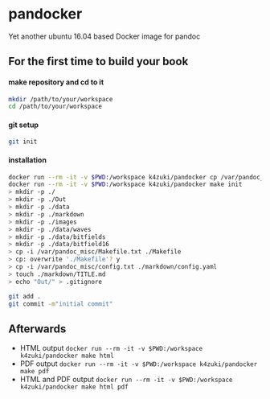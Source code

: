 # pandocker
Yet another ubuntu 16.04 based Docker image for pandoc

## For the first time to build your book
#### make repository and cd to it
```sh
mkdir /path/to/your/workspace
cd /path/to/your/workspace
```

#### git setup
```sh
git init
```

#### installation
```sh
docker run --rm -it -v $PWD:/workspace k4zuki/pandocker cp /var/pandoc_misc/Makefile.txt ./Makefile
docker run --rm -it -v $PWD:/workspace k4zuki/pandocker make init
> mkdir -p ./
> mkdir -p ./Out
> mkdir -p ./data
> mkdir -p ./markdown
> mkdir -p ./images
> mkdir -p ./data/waves
> mkdir -p ./data/bitfields
> mkdir -p ./data/bitfield16
> cp -i /var/pandoc_misc/Makefile.txt ./Makefile
> cp: overwrite './Makefile'? y
> cp -i /var/pandoc_misc/config.txt ./markdown/config.yaml
> touch ./markdown/TITLE.md
> echo "Out/" > .gitignore

git add .
git commit -m"initial commit"
```

## Afterwards

- HTML output `docker run --rm -it -v $PWD:/workspace k4zuki/pandocker make html`
- PDF output `docker run --rm -it -v $PWD:/workspace k4zuki/pandocker make pdf`
- HTML and PDF output `docker run --rm -it -v $PWD:/workspace k4zuki/pandocker make html pdf`
